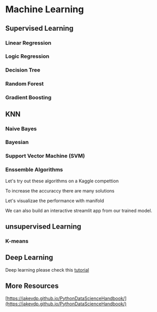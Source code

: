 # Machine Learning

## Supervised Learning

### Linear Regression

### Logic Regression

### Decision Tree

### Random Forest

### Gradient Boosting

## KNN

### Naive Bayes

### Bayesian

### Support Vector Machine (SVM)

### Enssemble Algorithms

Let's try out these algorithms on a Kaggle compettion

To increase the accuraccy there are many solutions

Let's visualizae the performance with manifold

We can also build an interactive streamlit app from our trained model.

## unsupervised Learning

### K-means

## Deep Learning

Deep learning please check this [tutorial](Deep_Learning.md)


## More Resources

[https://jakevdp.github.io/PythonDataScienceHandbook/](https://jakevdp.github.io/PythonDataScienceHandbook/)







